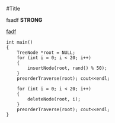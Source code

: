 #Title




fsadf
**STRONG**

[fadf](http://www.baidu.com)
```
int main()
{
    TreeNode *root = NULL;
    for (int i = 0; i < 20; i++)
    {
        insertNode(root, rand() % 50);
    }
    preorderTraverse(root); cout<<endl;

    for (int i = 0; i < 20; i++)
    {
        deleteNode(root, i);
    }
    preorderTraverse(root); cout<<endl;
}
```